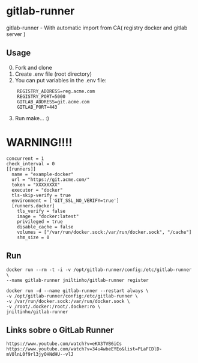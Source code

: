 # gitlab-runner
gitlab-runner - With automatic import from CA( registry docker and gitlab server )

## Usage
  0. Fork and clone
  1. Create .env file (root directory)
  2. You can put variables in the .env file:

```
    REGISTRY_ADDRESS=reg.acme.com
    REGISTRY_PORT=5000
    GITLAB_ADDRESS=git.acme.com
    GITLAB_PORT=443
```
  3. Run make... :)


# WARNING!!!!
```
concurrent = 1
check_interval = 0
[[runners]]
  name = "example-docker"
  url = "https://git.acme.com/"
  token = "XXXXXXXX"
  executor = "docker"
  tls-skip-verify = true
  environment = ['GIT_SSL_NO_VERIFY=true']
  [runners.docker]
    tls_verify = false
    image = "docker:latest"
    privileged = true
    disable_cache = false
    volumes = ["/var/run/docker.sock:/var/run/docker.sock", "/cache"]
    shm_size = 0
```

## Run

```
docker run --rm -t -i -v /opt/gitlab-runner/config:/etc/gitlab-runner \
--name gitlab-runner jniltinho/gitlab-runner register

docker run -d --name gitlab-runner --restart always \
-v /opt/gitlab-runner/config:/etc/gitlab-runner \
-v /var/run/docker.sock:/var/run/docker.sock \
-v /root/.docker:/root/.docker:ro \
jniltinho/gitlab-runner
```

## Links sobre o GitLab Runner

```
https://www.youtube.com/watch?v=eKA3TVB6iCs
https://www.youtube.com/watch?v=34u4wbeEYEo&list=PLaFCDlD-mVOlnL0f9rl3jyOHNdHU--vlJ
```


